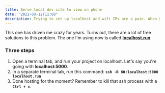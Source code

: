 ```yaml
---
title: Serve local dev site to view on phone
date: "2021-08-12T11:08"
description: Trying to set up localhost and wifi IPs are a pain. When you wanrt to view you dev site on your phone, there's an easier way.
---
```


This one has driven me crazy for years. Turns out, there are a lot of free solutions to this problem.
The one I'm using now is called <a href="[/launchings-domains-on-netlify](https://localhost.run/docs/)">**localhost.run**</a>.

### Three steps

1. Open a terminal tab, and run your project on localhost. Let's say you're going with **localhost:5000**.
2. In a separate terminal tab, run this command: **`ssh -R 80:localhost:5000 localhost.run`**
3. Done hosting for the moment? Remember to kill that ssh process with a **`Ctrl + c`**.

